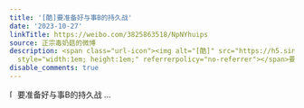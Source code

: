 ```yaml
---
title: '[酷]要准备好与事B的持久战'
date: '2023-10-27'
linkTitle: https://weibo.com/3825863518/NpNYhuips
source: 正宗毒奶菇的微博
description: <span class="url-icon"><img alt="[酷]" src="https://h5.sinaimg.cn/m/emoticon/icon/default/d_ku-774d16f5ce.png"
  style="width:1em; height:1em;" referrerpolicy="no-referrer"></span>要准备好与事B的持久战  ...
disable_comments: true
---
```

<span class="url-icon"><img alt="[酷]" src="https://h5.sinaimg.cn/m/emoticon/icon/default/d_ku-774d16f5ce.png" style="width:1em; height:1em;" referrerpolicy="no-referrer"></span>要准备好与事B的持久战  ...